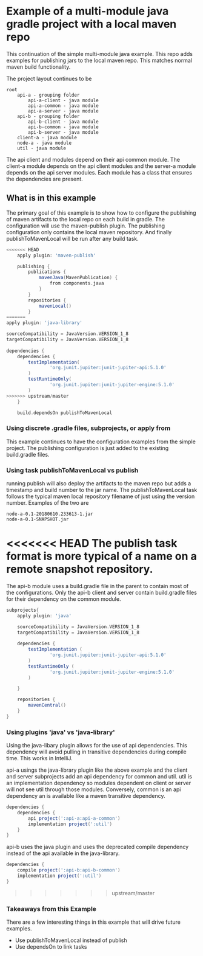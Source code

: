 # Example of a multi-module java gradle project with a local maven repo
This continuation of the simple multi-module java example.  This repo adds examples for publishing jars to the local
maven repo.  This matches normal maven build functionality.

The project layout continues to be

    root
        api-a - grouping folder
            api-a-client - java module
            api-a-common - java module
            api-a-server - java module
        api-b - grouping folder
            api-b-client - java module
            api-b-common - java module
            api-b-server - java module
        client-a - java module
        node-a - java module
        util - java module
        
The api client and modules depend on their api common module.  The client-a module depends on the api client modules and
the server-a module depends on the api server modules.  Each module has a class that ensures the dependencies are present.

## What is in this example
The primary goal of this example is to show how to configure the publishing of maven artifacts to the local repo on each
build in gradle.  The configuration will use the maven-publish plugin.  The publishing configuration only contains the 
local maven repository.  And finally publishToMavenLocal will be run after any build task.

```groovy
<<<<<<< HEAD
    apply plugin: 'maven-publish'

    publishing {
        publications {
            mavenJava(MavenPublication) {
                from components.java
            }
        }
        repositories {
            mavenLocal()
        }
=======
apply plugin: 'java-library'

sourceCompatibility = JavaVersion.VERSION_1_8
targetCompatibility = JavaVersion.VERSION_1_8
    
dependencies {
    dependencies {
        testImplementation(
                'org.junit.jupiter:junit-jupiter-api:5.1.0'
        )
        testRuntimeOnly(
                'org.junit.jupiter:junit-jupiter-engine:5.1.0'
        )
>>>>>>> upstream/master
    }

    build.dependsOn publishToMavenLocal

```

### Using discrete .gradle files, subprojects, or apply from
This example continues to have the configuration examples from the simple project.  The publishing configuration
is just added to the existing build.gradle files.

### Using task publishToMavenLocal vs publish
running publish will also deploy the artifacts to the maven repo but adds a timestamp and build number to the jar name.  The publishToMavenLocal
task follows the typical maven local repository filename of just using the version number.  Examples of the two are

```text
node-a-0.1-20180610.233613-1.jar
node-a-0.1-SNAPSHOT.jar
```

<<<<<<< HEAD
The publish task format is more typical of a name on a remote snapshot repository.
=======
The api-b module uses a build.gradle file in the parent to contain most of the configurations.  Only the api-b client and
server contain build.gradle files for their dependency on the common module.

```groovy
subprojects{
    apply plugin: 'java'

    sourceCompatibility = JavaVersion.VERSION_1_8
    targetCompatibility = JavaVersion.VERSION_1_8
    
    dependencies {
        testImplementation (
                'org.junit.jupiter:junit-jupiter-api:5.1.0'
        )
        testRuntimeOnly (
                'org.junit.jupiter:junit-jupiter-engine:5.1.0'
        )

    }

    repositories {
        mavenCentral()
    }
}
```

### Using plugins 'java' vs 'java-library'
Using the java-libary plugin allows for the use of api dependencies.  This dependency will avoid pulling in transitive
dependencies during compile time.  This works in IntelliJ.

api-a usings the java-library plugin like the above example and the client and server subprojects add an api dependency for 
common and util.  util is an implementation dependency so modules dependent on client or server will not see util through
those modules.  Conversely, common is an api dependency an is available like a maven transitive dependency.

```groovy
dependencies {
    dependencies {
        api project(':api-a:api-a-common')
        implementation project(':util')
    }
}
```

api-b uses the java plugin and uses the deprecated compile dependency instead of the api available in the java-library.

```groovy
dependencies {
    compile project(':api-b:api-b-common')
    implementation project(':util')
}
```
>>>>>>> upstream/master

### Takeaways from this Example
There are a few interesting things in this example that will drive future examples.
 * Use publishToMavenLocal instead of publish
 * Use dependsOn to link tasks
